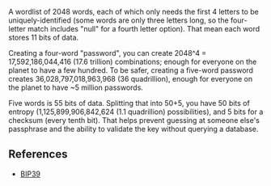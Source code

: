 
A wordlist of 2048 words, each of which only needs the first 4 letters to be uniquely-identified (some words are only three letters long, so the four-letter match includes "null" for a fourth letter option). That mean each word stores 11 bits of data.

Creating a four-word "password", you can create 2048^4 = 17,592,186,044,416 (17.6 trillion) combinations; enough for everyone on the planet to have a few hundred. To be safer, creating a five-word password creates 36,028,797,018,963,968 (36 quadrillion), enough for everyone on the planet to have ~5 million passwords.

Five words is 55 bits of data. Splitting that into 50+5, you have 50 bits of entropy (1,125,899,906,842,624 (1.1 quadrillion) possibilities), and 5 bits for a checksum (every tenth bit). That helps prevent guessing at someone else's passphrase and the ability to validate the key without querying a database.


## References
* [BIP39](https://github.com/bitcoin/bips/blob/master/bip-0039.mediawiki)
